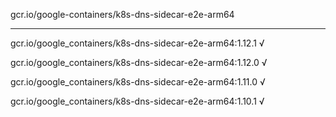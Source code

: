 gcr.io/google-containers/k8s-dns-sidecar-e2e-arm64 

----
gcr.io/google_containers/k8s-dns-sidecar-e2e-arm64:1.12.1 √

gcr.io/google_containers/k8s-dns-sidecar-e2e-arm64:1.12.0 √

gcr.io/google_containers/k8s-dns-sidecar-e2e-arm64:1.11.0 √

gcr.io/google_containers/k8s-dns-sidecar-e2e-arm64:1.10.1 √

